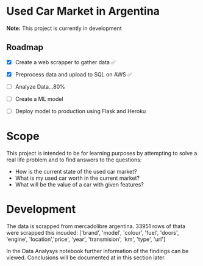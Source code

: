 # Used Car Market in Argentina

**Note:** This project is currently in development

## Roadmap

 - [x] Create a web scrapper to gather data ✅
 - [x] Preprocess data and upload to SQL on AWS ✅
 - [ ] Analyze Data...80% 
 - [ ] Create a ML model
 - [ ] Deploy model to production using Flask and Heroku


# Scope

This project is intended to be for learning purposes by attempting to solve a real life problem and to find answers to the questions:

 - How is the current state of the used car market? 
 - What is my used car worth in the current market?  
 - What will be the value of a car with given features?

#  Development

The data is scrapped from mercadolibre argentina. 33951 rows of thata were scrapped this incuded:
['brand', 'model', 'colour', 'fuel', 'doors', 'engine', 'location','price', 'year', 'transmision', 'km', 'type', 'url']

In the Data Analysys notebook further information of the findings can be viewed.
Conclusions will be documented at in this section later.
